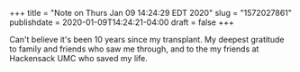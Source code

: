 +++
title = "Note on Thurs Jan 09 14:24:29 EDT 2020"
slug = "1572027861"
publishdate = 2020-01-09T14:24:21-04:00
draft = false
+++

Can't believe it's been 10 years since my transplant. My deepest gratitude to family and friends who saw me through, and to the my friends at Hackensack UMC who saved my life.

